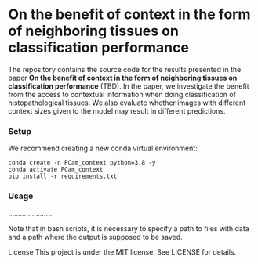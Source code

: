# On the benefit of context in the form of neighboring tissues on classification performance
The repository contains the source code for the results presented in the paper **On the benefit of context in the form of neighboring tissues on classification performance** (TBD). In the paper, we investigate the benefit from the access to contextual information when doing classification of histopathological tissues. We also evaluate whether images with different context sizes given to the model may result in different predictions. 


### Setup
We recommend creating a new conda virtual environment:
```
conda create -n PCam_context python=3.8 -y
conda activate PCam_context
pip install -r requirements.txt
```

### Usage
.......................


Note that in bash scripts, it is necessary to specify a path to files with data and a path where the output is supposed to be saved.

License This project is under the MIT license. See LICENSE for details.
